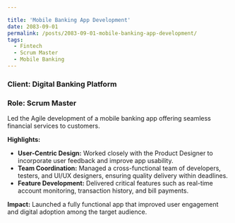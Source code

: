 ```yaml
---

title: 'Mobile Banking App Development'
date: 2083-09-01
permalink: /posts/2083-09-01-mobile-banking-app-development/
tags:
  - Fintech
  - Scrum Master
  - Mobile Banking
---
```

### Client: Digital Banking Platform
### Role: Scrum Master

Led the Agile development of a mobile banking app offering seamless financial services to customers.

**Highlights:**
- **User-Centric Design:** Worked closely with the Product Designer to incorporate user feedback and improve app usability.
- **Team Coordination:** Managed a cross-functional team of developers, testers, and UI/UX designers, ensuring quality delivery within deadlines.
- **Feature Development:** Delivered critical features such as real-time account monitoring, transaction history, and bill payments.

**Impact:**
Launched a fully functional app that improved user engagement and digital adoption among the target audience.
